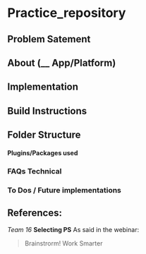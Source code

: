 # Practice_repository

## Problem Satement

## About (__ App/Platform)

## Implementation

## Build Instructions

## Folder Structure

#### Plugins/Packages used

### FAQs Technical

### To Dos / Future implementations
## References: 

*Team 16*
**Selecting PS**
As said in the webinar:
>Brainstrorm!
>Work Smarter
